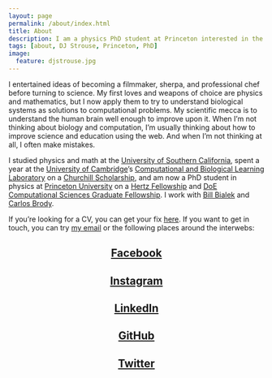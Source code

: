 ```yaml
---
layout: page
permalink: /about/index.html
title: About
description: I am a physics PhD student at Princeton interested in the design principles of biological systems.
tags: [about, DJ Strouse, Princeton, PhD]
image:
  feature: djstrouse.jpg
---
```

I entertained ideas of becoming a filmmaker, sherpa, and professional chef before turning to science. My first loves and weapons of choice are physics and mathematics, but I now apply them to try to understand biological systems as solutions to computational problems. My scientific mecca is to understand the human brain well enough to improve upon it. When I’m not thinking about biology and computation, I’m usually thinking about how to improve science and education using the web. And when I’m not thinking at all, I often make mistakes.

I studied physics and math at the [University of Southern California](http://www.usc.edu/), spent a year at the [University of Cambridge](http://www.cam.ac.uk/)’s [Computational and Biological Learning Laboratory](http://learning.eng.cam.ac.uk/Public/) on a [Churchill Scholarship](http://www.winstonchurchillfoundation.org/), and am now a PhD student in physics at [Princeton University](http://www.princeton.edu/) on a [Hertz Fellowship](http://www.hertzfoundation.org) and [DoE Computational Sciences Graduate Fellowship](http://www.krellinst.org/csgf/). I work with [Bill Bialek](http://www.princeton.edu/~wbialek/wbialek.html) and [Carlos Brody](http://brodylab.org/).

If you’re looking for a CV, you can get your fix [here](https://djstrouse.github.io/DJStrouseCV.pdf). If you want to get in touch, you can try [my email](mailto:danieljstrouse@gmail.com) or the following places around the interwebs:

## <center><a href="https://facebook.com/djstrouse" target="_blank"><i class="icon-facebook-sign"></i> Facebook</a></center>

## <center><a href="http://instagram.com/djstrouse" target="_blank"><i class="icon-instagram-sign"></i> Instagram</a></center>

## <center><a href="http://www.linkedin.com/pub/dj-strouse/7/228/463/" target="_blank"><i class="icon-linkedin-sign"></i> LinkedIn</a></center>

## <center><a href="https://github.com/djstrouse" target="_blank"><i class="icon-github"></i> GitHub</a></center>

## <center><a href="https://twitter.com/djstrouse" target="_blank"><i class="icon-twitter-sign"></i> Twitter</a></center>

